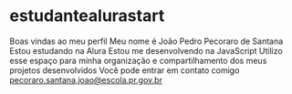 # estudantealurastart
Boas vindas ao meu perfil
Meu nome é João Pedro Pecoraro de Santana 
Estou estudando na Alura 
Estou me desenvolvendo na JavaScript 
Utilizo esse espaço para minha organização e compartilhamento dos meus projetos desenvolvidos 
Você pode entrar em contato comigo
pecoraro.santana.joao@escola.pr.gov.br
